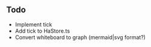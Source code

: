 Todo
---

* Implement tick
* Add tick to HaStore.ts
* Convert whiteboard to graph (mermaid|svg format?)
